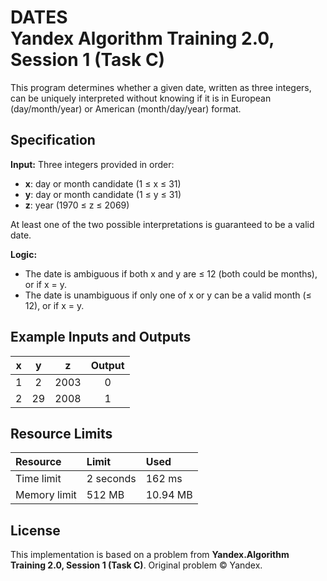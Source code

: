 # DATES <br> Yandex Algorithm Training 2.0, Session 1 (Task C)

This program determines whether a given date, written as three integers, can be uniquely interpreted without knowing if it is in European (day/month/year) or American (month/day/year) format.

## Specification

**Input:**
Three integers provided in order:

- **x**: day or month candidate (1 ≤ x ≤ 31)
- **y**: day or month candidate (1 ≤ y ≤ 31)
- **z**: year (1970 ≤ z ≤ 2069)

At least one of the two possible interpretations is guaranteed to be a valid date.

**Logic:**

- The date is ambiguous if both x and y are ≤ 12 (both could be months), or if x = y.
- The date is unambiguous if only one of x or y can be a valid month (≤ 12), or if x = y.


## Example Inputs and Outputs

| x | y | z | Output |
| :--: | :--: | :--: | :--: |
| 1 | 2 | 2003 | 0 |
| 2 | 29 | 2008 | 1 |

## Resource Limits

| Resource | Limit | Used |
| :-- | :-- | :-- |
| Time limit | 2 seconds | 162 ms |
| Memory limit | 512 MB | 10.94 MB |

## License

This implementation is based on a problem from **Yandex.Algorithm Training 2.0, Session 1 (Task C)**.
Original problem © Yandex.
